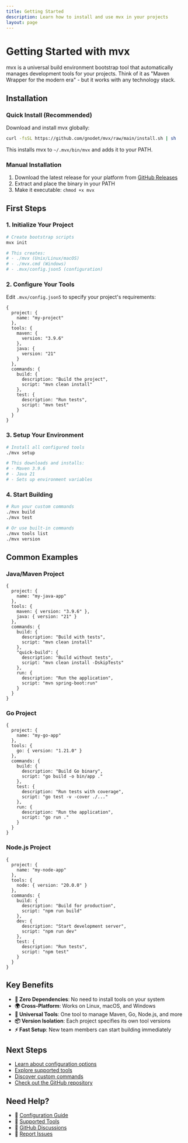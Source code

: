 ```yaml
---
title: Getting Started
description: Learn how to install and use mvx in your projects
layout: page
---
```


# Getting Started with mvx

mvx is a universal build environment bootstrap tool that automatically manages development tools for your projects. Think of it as "Maven Wrapper for the modern era" - but it works with any technology stack.

## Installation

### Quick Install (Recommended)

Download and install mvx globally:

```bash
curl -fsSL https://github.com/gnodet/mvx/raw/main/install.sh | sh
```

This installs mvx to `~/.mvx/bin/mvx` and adds it to your PATH.

### Manual Installation

1. Download the latest release for your platform from [GitHub Releases](https://github.com/gnodet/mvx/releases)
2. Extract and place the binary in your PATH
3. Make it executable: `chmod +x mvx`

## First Steps

### 1. Initialize Your Project

```bash
# Create bootstrap scripts
mvx init

# This creates:
# - ./mvx (Unix/Linux/macOS)
# - ./mvx.cmd (Windows)
# - .mvx/config.json5 (configuration)
```

### 2. Configure Your Tools

Edit `.mvx/config.json5` to specify your project's requirements:

```json5
{
  project: {
    name: "my-project"
  },
  tools: {
    maven: {
      version: "3.9.6"
    },
    java: {
      version: "21"
    }
  },
  commands: {
    build: {
      description: "Build the project",
      script: "mvn clean install"
    },
    test: {
      description: "Run tests",
      script: "mvn test"
    }
  }
}
```

### 3. Setup Your Environment

```bash
# Install all configured tools
./mvx setup

# This downloads and installs:
# - Maven 3.9.6
# - Java 21
# - Sets up environment variables
```

### 4. Start Building

```bash
# Run your custom commands
./mvx build
./mvx test

# Or use built-in commands
./mvx tools list
./mvx version
```

## Common Examples

### Java/Maven Project

```json5
{
  project: {
    name: "my-java-app"
  },
  tools: {
    maven: { version: "3.9.6" },
    java: { version: "21" }
  },
  commands: {
    build: {
      description: "Build with tests",
      script: "mvn clean install"
    },
    "quick-build": {
      description: "Build without tests",
      script: "mvn clean install -DskipTests"
    },
    run: {
      description: "Run the application",
      script: "mvn spring-boot:run"
    }
  }
}
```

### Go Project

```json5
{
  project: {
    name: "my-go-app"
  },
  tools: {
    go: { version: "1.21.0" }
  },
  commands: {
    build: {
      description: "Build Go binary",
      script: "go build -o bin/app ."
    },
    test: {
      description: "Run tests with coverage",
      script: "go test -v -cover ./..."
    },
    run: {
      description: "Run the application",
      script: "go run ."
    }
  }
}
```

### Node.js Project

```json5
{
  project: {
    name: "my-node-app"
  },
  tools: {
    node: { version: "20.0.0" }
  },
  commands: {
    build: {
      description: "Build for production",
      script: "npm run build"
    },
    dev: {
      description: "Start development server",
      script: "npm run dev"
    },
    test: {
      description: "Run tests",
      script: "npm test"
    }
  }
}
```

## Key Benefits

- **🚀 Zero Dependencies**: No need to install tools on your system
- **🌍 Cross-Platform**: Works on Linux, macOS, and Windows
- **🔧 Universal Tools**: One tool to manage Maven, Go, Node.js, and more
- **📦 Version Isolation**: Each project specifies its own tool versions
- **⚡ Fast Setup**: New team members can start building immediately

## Next Steps

- [Learn about configuration options](/configuration)
- [Explore supported tools](/tools)
- [Discover custom commands](/commands)
- [Check out the GitHub repository](https://github.com/gnodet/mvx)

## Need Help?

- 📖 [Configuration Guide](/configuration)
- 🔧 [Supported Tools](/tools)
- 💬 [GitHub Discussions](https://github.com/gnodet/mvx/discussions)
- 🐛 [Report Issues](https://github.com/gnodet/mvx/issues)
